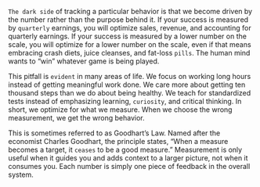 `The dark side` of tracking a particular behavior is that we become
driven by the number rather than the purpose behind it. If your
success is measured by `quarterly` earnings, you will optimize sales,
revenue, and accounting for quarterly earnings. If your success is
measured by a lower number on the scale, you will optimize for a
lower number on the scale, even if that means embracing crash diets,
juice cleanses, and fat-loss `pills`. The human mind wants to “win”
whatever game is being played.

This pitfall is `evident` in many areas of life. We focus on working
long hours instead of getting meaningful work done. We care more
about getting ten thousand steps than we do about being healthy. We
teach for standardized tests instead of emphasizing learning, `curiosity`,
and critical thinking. In short, we optimize for what we measure.
When we choose the wrong measurement, we get the wrong behavior.

This is sometimes referred to as Goodhart’s Law. Named after the
economist Charles Goodhart, the principle states, “When a measure
becomes a target, it `ceases` to be a good measure.” Measurement is
only useful when it guides you and adds context to a larger picture, not
when it consumes you. Each number is simply one piece of feedback in
the overall system.
